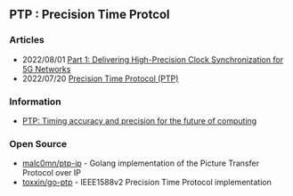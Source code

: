 ## PTP : Precision Time Protcol


### Articles
- 2022/08/01 [Part 1: Delivering High-Precision Clock Synchronization for 5G Networks](https://pronteff.com/part-1-delivering-high-precision-clock-synchronization-for-5g-networks/)
- 2022/07/20 [Precision Time Protocol (PTP)](https://www.geeksforgeeks.org/precision-time-protocol-ptp/)


### Information 
- [PTP: Timing accuracy and precision for the future of computing](https://engineering.fb.com/2022/11/21/production-engineering/future-computing-ptp/)



### Open Source
- [malc0mn/ptp-ip](https://github.com/malc0mn/ptp-ip) - Golang implementation of the Picture Transfer Protocol over IP
- [toxxin/go-ptp](https://github.com/toxxin/go-ptp) - IEEE1588v2 Precision Time Protocol implementation

